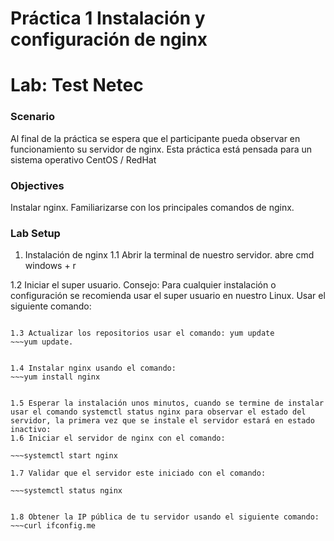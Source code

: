 ﻿# Práctica 1 Instalación y configuración de nginx
# Lab: Test Netec
  
### Scenario
  
Al final de la práctica se espera que el participante pueda observar en funcionamiento su servidor de nginx. 
Esta práctica está pensada para un sistema operativo CentOS / RedHat

### Objectives
  
Instalar nginx.
Familiarizarse con los principales comandos de nginx.



### Lab Setup
  
1.	Instalación de nginx
1.1	Abrir la terminal de nuestro servidor. 
abre cmd
windows + r

1.2	Iniciar el super usuario. Consejo: Para cualquier instalación o configuración se recomienda usar el super usuario en nuestro Linux. 
Usar el siguiente comando:

~~~sudo su 

1.3	Actualizar los repositorios usar el comando: yum update
~~~yum update.
 

1.4	Instalar nginx usando el comando:
~~~yum install nginx
 

1.5	Esperar la instalación unos minutos, cuando se termine de instalar usar el comando systemctl status nginx para observar el estado del servidor, la primera vez que se instale el servidor estará en estado inactivo: 
1.6	Iniciar el servidor de nginx con el comando: 

~~~systemctl start nginx

1.7	Validar que el servidor este iniciado con el comando: 

~~~systemctl status nginx


1.8	Obtener la IP pública de tu servidor usando el siguiente comando:
~~~curl ifconfig.me
 

